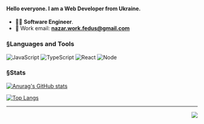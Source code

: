 #### Hello everyone. I am a Web Developer from Ukraine.

- 🧑‍💻 **Software Engineer**.
- 📧 Work email: **nazar.work.fedus@gmail.com**

### §Languages and Tools
![JavaScript](https://img.shields.io/badge/-JavaScript-090909?style=for-the-badge&logo=JavaScript&logoColor=E9D54D)
![TypeScript](https://img.shields.io/badge/-TypeScript-090909?style=for-the-badge&logo=TypeScript&logoColor=3278C7)
![React](https://img.shields.io/badge/-React-090909?style=for-the-badge&logo=React&logoColor=61dbfb)
![Node](https://img.shields.io/badge/-Node.js-090909?style=for-the-badge&logo=Node.js&logoColor=5FA04E)
<!-- ![HTML5](https://img.shields.io/badge/-HTML5-090909?style=for-the-badge&logo=HTML5&logoColor=e34f26)
<!-- ![CSS3](https://img.shields.io/badge/-CSS3-090909?style=for-the-badge&logo=CSS3&logoColor=1673b6)
<!-- ![C](https://img.shields.io/badge/-C-090909?style=for-the-badge&logo=C&logoColor=6296CC)
![C++](https://img.shields.io/badge/-C++-090909?style=for-the-badge&logo=C%2b%2b&logoColor=6296CC)
![Sql](https://img.shields.io/badge/-Sql-090909?style=for-the-badge&logo=mysql&logoColor=6296CC) -->
### §Stats

[![Anurag's GitHub stats](https://github-readme-stats.vercel.app/api?username=NazarFedus&show_icons=true&count_private=true&theme=algolia)](https://github.com/NazarFedus/github-readme-stats)

[![Top Langs](https://github-readme-stats.vercel.app/api/top-langs/?username=NazarFedus&layout=compact&count_private=true&theme=algolia)](https://github.com/NazarFedus/github-readme-stats)

---

<a href="https://visitcount.itsvg.in" style="float: right">
  <img src="https://visitcount.itsvg.in/api?id=NazarFedus&label=Profile%20Views&color=1&icon=1&pretty=true" />
</a>
